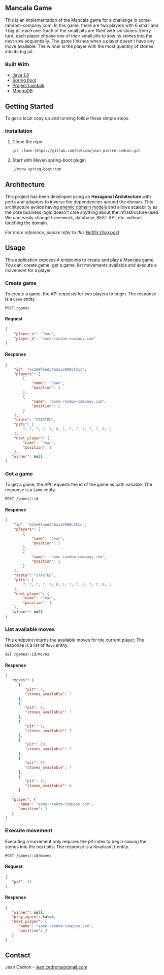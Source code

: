 ## Mancala Game

This is an implementation of the Mancala game for a challenge in some-random-company.com. In this game, there are 
two players with 6 small and 1 big pit each one. Each of the small pits are filled with six stones. 
Every turn, each player choose one of their small pits to sow its stones into the next sow sequentially.
The game finishes when a player doesn't have any move available. The winner is the player with the most quantity of 
stones into its big pit.

### Built With

* [Java 1.8](https://www.oracle.com/java/technologies/javase-downloads.html)
* [Spring boot](https://spring.io/projects/spring-boot)
* [Project Lombok](https://projectlombok.org/)
* [MongoDB](https://www.mongodb.com/)

## Getting Started

To get a local copy up and running follow these simple steps.

### Installation

1. Clone the repo
   ```sh
   git clone https://gitlab.com/bolcom/jean-pierre-cedron.git
   ```
2. Start with Maven spring-boot plugin
   ```sh
   ./mvnw spring-boot:run
   ```

## Architecture

This project has been developed using an **Hexagonal Architecture** with ports and adapters to inverse the dependencies
around the domain. This architecture avoids having [anemic domain models](https://martinfowler.com/bliki/AnemicDomainModel.html) 
and allows scalability as the core business logic doesn't care anything about the infrastructure used. We can easily change 
framework, database, REST API, etc. without touching the domain.

_For more reference, please refer to this [Netflix blog post](https://netflixtechblog.com/ready-for-changes-with-hexagonal-architecture-b315ec967749)_

## Usage

This application exposes 4 endpoints to create and play a Mancala game. You can: create game, get a game, list movements 
available and execute a movement for a player.

### Create game

To create a game, the API requests for two players to begin. The response is a `Game` entity.

`POST /games`

#### Request

```json
{
    "player_a": "Jean",
    "player_b": "some-random-company.com"
}
```
#### Response
```json
{
    "id": "613e9feed346aa32900cf81c",
    "players": [
        {
            "name": "Jean",
            "position": 1
        },
        {
            "name": "some-random-company.com",
            "position": 2
        }
    ],
    "state": "STARTED",
    "pits": [
        7, 7, 7, 7, 7, 0, 1, 7, 7, 7, 7, 7, 0, 1
    ],
    "next_player": {
        "name": "Jean",
        "position": 1
    },
   "winner": null
}
```

### Get a game

To get a game, the API requests the id of the game as path variable. The response is a `Game` entity.

`POST /games/:id`

#### Response
```json
{
    "id": "613e9feed346aa32900cf81c",
    "players": [
        {
            "name": "Jean",
            "position": 1
        },
        {
            "name": "some-random-company.com",
            "position": 2
        }
    ],
    "state": "STARTED",
    "pits": [
        7, 7, 7, 7, 7, 0, 1, 7, 7, 7, 7, 7, 0, 1
    ],
    "next_player": {
        "name": "Jean",
        "position": 1
    },
   "winner": null
}
```

### List available moves

This endpoint returns the available moves for the current player. The response is a list of `Move` entity.

`GET /games/:id/moves`

#### Response
```json
{
   "moves": [
      {
         "pit": 7,
         "stones_available": 7
      },
      {
         "pit": 8,
         "stones_available": 7
      },
      {
         "pit": 9,
         "stones_available": 7
      },
      {
         "pit": 10,
         "stones_available": 7
      },
      {
         "pit": 11,
         "stones_available": 7
      },
      {
         "pit": 12,
         "stones_available": 6
      }
   ],
   "player": {
      "name": "some-random-company.com",
      "position": 2
   }
}
```

### Execute movement

Executing a movement only requires the pit index to begin sowing the stones into the next pits. The response is a
`MoveResult` entity.

`POST /games/:id/moves`

#### Request

```json
{
   "pit": 12
}
```
#### Response
```json
{
   "winner": null,
   "play_again": false,
   "next_player": {
      "name": "some-random-company.com",
      "position": 2
   }
}
```

## Contact
Jean Cedron - jean.cedrons@gmail.com